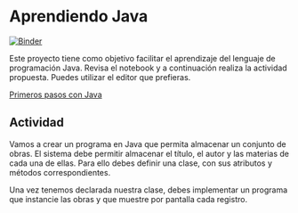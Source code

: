# Aprendiendo Java

[![Binder](https://mybinder.org/badge_logo.svg)](https://mybinder.org/v2/gh/hibernator11/AprediendoJava/master)

Este proyecto tiene como objetivo facilitar el aprendizaje del lenguaje de programación Java. Revisa el notebook y a continuación realiza la actividad propuesta. Puedes utilizar el editor que prefieras.

[Primeros pasos con Java](https://nbviewer.jupyter.org/github/hibernator11/AprediendoJava/blob/master/PrimerosPasosConJava.ipynb)

## Actividad
Vamos a crear un programa en Java que permita almacenar un conjunto de obras. El sistema debe permitir almacenar el título, el autor y las materias de cada una de ellas. Para ello debes definir una clase, con sus atributos y métodos correspondientes.

Una vez tenemos declarada nuestra clase, debes implementar un programa que instancie las obras y que muestre por pantalla cada registro.